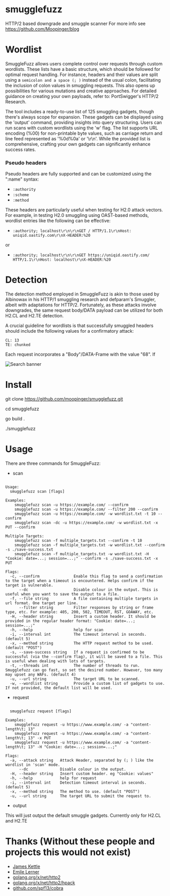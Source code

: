 # smugglefuzz
HTTP/2 based downgrade and smuggle scanner
For more info see https://github.com/Moopinger/blog


# Wordlist

SmuggleFuzz allows users complete control over requests through custom wordlists. These lists have a basic structure, which should be followed for optimal request handling. For instance, headers and their values are split using a `semicolon and a space (; )` instead of the usual colon, facilitating the inclusion of colon values in smuggling requests. This also opens up possibilities for various mutations and creative approaches. For detailed guidance on creating your own payloads, refer to: PortSwigger's HTTP/2 Research.

The tool includes a ready-to-use list of 125 smuggling gadgets, though there's always scope for expansion. These gadgets can be displayed using the 'output' command, providing insights into query structuring. Users can run scans with custom wordlists using the 'w' flag. The list supports URL encoding (%00) for non-printable byte values, such as carriage return and line feed represented as '%0d%0a' or '\r\n'. While the provided list is comprehensive, crafting your own gadgets can significantly enhance success rates.



### Pseudo headers


Pseudo headers are fully supported and can be customized using the ":name" syntax:

* `:authority`
* `:scheme`
* `:method`

These headers are particularly useful when testing for H2.0 attack vectors. For example, in testing H2.0 smuggling using OAST-based methods, wordlist entries like the following can be effective:

* `:authority; localhost\r\n\r\nGET / HTTP/1.1\r\nHost: uniqid.oastify.com\r\nX-HEADER:%20`

or

* `:authority; localhost\r\n\r\nGET https://uniqid.oastify.com/ HTTP/1.1\r\nHost: localhost\r\nX-HEADER:%20`

# Detection

The detection method employed in SmuggleFuzz is akin to those used by Albinowax in his HTTP/1 smuggling research and defparam's Smuggler, albeit with adaptations for HTTP/2. Fortunately, as these attacks involve downgrades, the same request body/DATA payload can be utilized for both H2.CL and H2.TE detection.

A crucial guideline for wordlists is that successfully smuggled headers should include the following values for a confirmatory attack:

    CL: 13
    TE: chunked

Each request incorporates a "Body"/DATA-Frame with the value "68". If

![Search banner](/blog/assets/smugfuzz-banner.png)

# Install

git clone https://github.com/moopinger/smugglefuzz.git

cd smugglefuzz

go build .

./smugglefuzz


# Usage

There are three commands for SmuggleFuzz:

* scan

```

Usage:
  smugglefuzz scan [flags]

Examples:
	smugglefuzz scan -u https://example.com/ --confirm
	smugglefuzz scan -u https://example.com/ --filter 200 --confirm
	smugglefuzz scan -u https://example.com/ -w wordlist.txt -t 10 --confirm
	smugglefuzz scan -dc -u https://example.com/ -w wordlist.txt -x PUT --confirm

Multiple Targets:
	smugglefuzz scan -f multiple_targets.txt --confirm -t 10
	smugglefuzz scan -f multiple_targets.txt -w wordlist.txt --confirm -s ./save-success.txt
	smugglefuzz scan -f multiple_targets.txt -w wordlist.txt -H "Cookie: date=...; session=...;" --confirm -s ./save-success.txt -x PUT

Flags:
  -c, --confirm               Enable this flag to send a confirmation to the target when a timeout is encountered. Helps confirm if the target is vulnerable.
      --dc                    Disable colour in the output. This is useful when you want to save the output to a file.
  -f, --file string           A file containing multiple targets in url format. One target per line.
      --filter string         Filter responses by string or frame type, etc. For example: 405, 200, 502, TIMEOUT, RST, GOAWAY, etc.
  -H, --header string         Insert a custom header. It should be provided in the regular header format: "Cookie: date=...; session=...;"
  -h, --help                  help for scan
  -i, --interval int          The timeout interval in seconds. (default 5)
  -x, --method string         The HTTP request method to be used. (default "POST")
  -s, --save-success string   If a request is confirmed to be successful (via the --confirm flag), it will be saved to a file. This is useful when dealing with lots of targets.
  -t, --threads int           The number of threads to run. Smugglefuzz can go fast, so set the desired number. However, too many may upset any WAFs. (default 4)
  -u, --url string            The target URL to be scanned.
  -w, --wordlist string       Provide a custom list of gadgets to use. If not provided, the default list will be used.

```



* request

```

  smugglefuzz request [flags]

Examples:
	smugglefuzz request -u https://www.example.com/ -a "content-length\t; 13"
	smugglefuzz request -u https://www.example.com/ -a "content-length\t; 13" -x PUT
	smugglefuzz request -u https://www.example.com/ -a "content-length\t; 13" -H "Cookie: date=...; session=...;"

Flags:
  -a, --attack string   Attack Header, separated by (; ) like the wordlist in 'scan' mode.
      --dc              Disable colour in the output.
  -H, --header string   Insert custom header. eg "Cookie: values"
  -h, --help            help for request
  -i, --interval int    Detection timeout interval in seconds. (default 5)
  -x, --method string   The method to use. (default "POST")
  -u, --url string      The target URL to submit the request to.

```

* output

This will just output the default smuggle gadgets. Currently only for H2.CL and H2.TE 

# Thanks (Without these people and projects this would not exist)

* [James Kettle](https://twitter.com/albinowax)
* [Emile Lerner](https://twitter.com/emil_lerner)
* [golang.org/x/net/http2](https://golang.org/x/net/http2)
* [golang.org/x/net/http2/hpack](https://golang.org/x/net/http2/hpack)
* [github.com/spf13/cobra](https://golang.org/x/net/http2/hpack)
